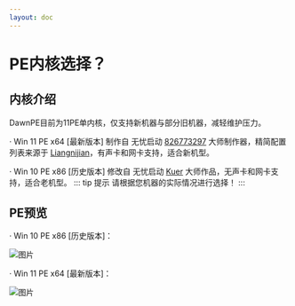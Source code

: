```yaml
---
layout: doc
---
```

# PE内核选择？

## 内核介绍

DawnPE目前为11PE单内核，仅支持新机器与部分旧机器，减轻维护压力。

· Win 11 PE x64 [最新版本] 制作自 无忧启动 [826773297](http://bbs.wuyou.net/forum.php?mod=viewthread&tid=433820) 大师制作器，精简配置列表来源于 [Liangnijian](http://www.fengpe.top/)，有声卡和网卡支持，适合新机型。

· Win 10 PE x86 [历史版本] 修改自 无忧启动 [Kuer](http://bbs.wuyou.net/?803382) 大师作品，无声卡和网卡支持，适合老机型。
::: tip 提示
请根据您机器的实际情况进行选择！
:::
## PE预览

· Win 10 PE x86 [历史版本]：

![图片](https://dawnpe.com/image/dawnpe/10pe-231217.webp)

· Win 11 PE x64 [最新版本]：

![图片](https://dawnpe.com/image/dawnpe/11pe-240205.webp)